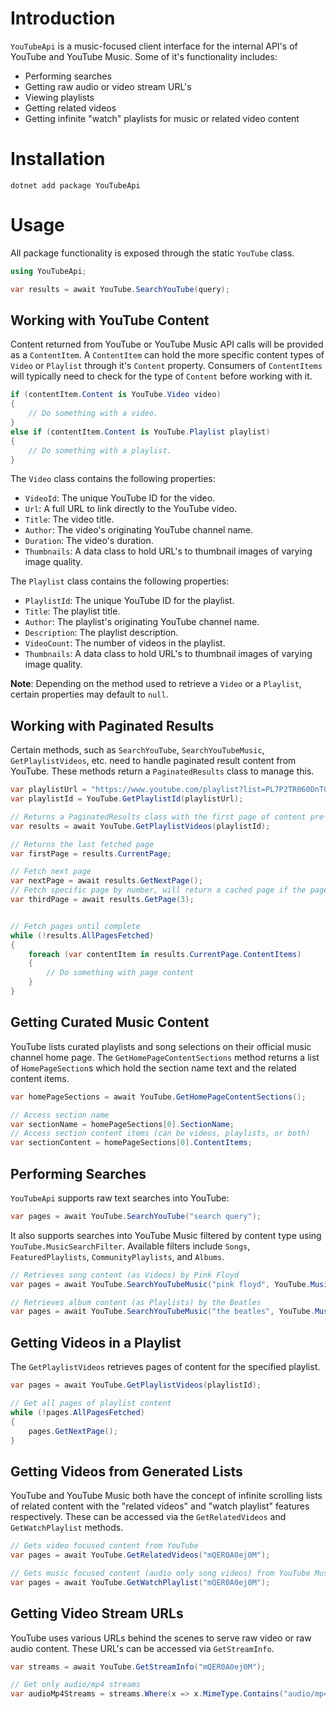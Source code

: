 # Introduction

`YouTubeApi` is a music-focused client interface for the internal API's of YouTube and YouTube Music. Some of it's functionality includes:

- Performing searches
- Getting raw audio or video stream URL's
- Viewing playlists
- Getting related videos
- Getting infinite "watch" playlists for music or related video content

# Installation

```
dotnet add package YouTubeApi
```

# Usage

All package functionality is exposed through the static `YouTube` class.

```cs
using YouTubeApi;

var results = await YouTube.SearchYouTube(query);
```

## Working with YouTube Content

Content returned from YouTube or YouTube Music API calls will be provided as a `ContentItem`. A `ContentItem` can hold the more specific content types of `Video` or `Playlist` through it's `Content` property. Consumers of `ContentItems` will typically need to check for the type of `Content` before working with it.

```cs
if (contentItem.Content is YouTube.Video video)
{
    // Do something with a video.
}
else if (contentItem.Content is YouTube.Playlist playlist)
{
    // Do something with a playlist.
}
```

The `Video` class contains the following properties:
- `VideoId`: The unique YouTube ID for the video.
- `Url`: A full URL to link directly to the YouTube video.
- `Title`: The video title.
- `Author`: The video's originating YouTube channel name.
- `Duration`: The video's duration.
- `Thumbnails`: A data class to hold URL's to thumbnail images of varying image quality.

The `Playlist` class contains the following properties:
- `PlaylistId`: The unique YouTube ID for the playlist.
- `Title`: The playlist title.
- `Author`: The playlist's originating YouTube channel name.
- `Description`: The playlist description.
- `VideoCount`: The number of videos in the playlist.
- `Thumbnails`: A data class to hold URL's to thumbnail images of varying image quality.

**Note**: Depending on the method used to retrieve a `Video` or a `Playlist`, certain properties may default to `null`.

## Working with Paginated Results

Certain methods, such as `SearchYouTube`, `SearchYouTubeMusic`, `GetPlaylistVideos`, etc. need to handle paginated result content from YouTube. These methods return a `PaginatedResults` class to manage this.

```cs
var playlistUrl = "https://www.youtube.com/playlist?list=PL7P2TR060DnTGVmYkylwASt5RfS8nlvcu";
var playlistId = YouTube.GetPlaylistId(playlistUrl);

// Returns a PaginatedResults class with the first page of content pre-fetched
var results = await YouTube.GetPlaylistVideos(playlistId);

// Returns the last fetched page
var firstPage = results.CurrentPage;

// Fetch next page
var nextPage = await results.GetNextPage();
// Fetch specific page by number, will return a cached page if the page number has already been fetched
var thirdPage = await results.GetPage(3);


// Fetch pages until complete
while (!results.AllPagesFetched)
{
    foreach (var contentItem in results.CurrentPage.ContentItems)
    {
        // Do something with page content
    }
}
```

## Getting Curated Music Content

YouTube lists curated playlists and song selections on their official music channel home page. The `GetHomePageContentSections` method returns a list of `HomePageSection`s which hold the section name text and the related content items.

```cs
var homePageSections = await YouTube.GetHomePageContentSections();

// Access section name
var sectionName = homePageSections[0].SectionName;
// Access section content items (can be videos, playlists, or both)
var sectionContent = homePageSections[0].ContentItems;
```

## Performing Searches

`YouTubeApi` supports raw text searches into YouTube:

```cs
var pages = await YouTube.SearchYouTube("search query");
```

It also supports searches into YouTube Music filtered by content type using `YouTube.MusicSearchFilter`. Available filters include `Songs`, `FeaturedPlaylists`, `CommunityPlaylists`, and `Albums`.

```cs
// Retrieves song content (as Videos) by Pink Floyd
var pages = await YouTube.SearchYouTubeMusic("pink floyd", YouTube.MusicSearchFilter.Songs);

// Retrieves album content (as Playlists) by the Beatles
var pages = await YouTube.SearchYouTubeMusic("the beatles", YouTube.MusicSearchFilter.Albums);
```

## Getting Videos in a Playlist

The `GetPlaylistVideos` retrieves pages of content for the specified playlist.

```cs
var pages = await YouTube.GetPlaylistVideos(playlistId);

// Get all pages of playlist content
while (!pages.AllPagesFetched)
{
    pages.GetNextPage();
}
```

## Getting Videos from Generated Lists

YouTube and YouTube Music both have the concept of infinite scrolling lists of related content with the "related videos" and "watch playlist" features respectively. These can be accessed via the `GetRelatedVideos` and `GetWatchPlaylist` methods.

```cs
// Gets video focused content from YouTube
var pages = await YouTube.GetRelatedVideos("mQER0A0ej0M");

// Gets music focused content (audio only song videos) from YouTube Music
var pages = await YouTube.GetWatchPlaylist("mQER0A0ej0M");
```

## Getting Video Stream URLs

YouTube uses various URLs behind the scenes to serve raw video or raw audio content. These URL's can be accessed via `GetStreamInfo`.

```cs
var streams = await YouTube.GetStreamInfo("mQER0A0ej0M");

// Get only audio/mp4 streams
var audioMp4Streams = streams.Where(x => x.MimeType.Contains("audio/mp4"));
```